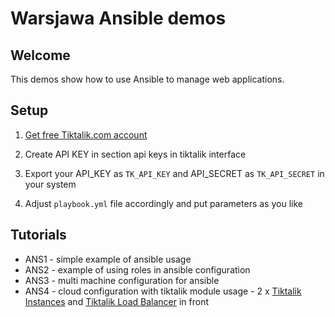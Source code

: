 Warsjawa Ansible demos
================

Welcome
-------

This demos show how to use Ansible to manage web applications.


Setup
-----

1. [Get free Tiktalik.com account](https://tiktalik.com/en/promo?auto=1)

2. Create API KEY in section api keys in tiktalik interface

3. Export your API_KEY as ```TK_API_KEY``` and API_SECRET as ```TK_API_SECRET``` in your system

5. Adjust ```playbook.yml``` file accordingly and put parameters as you like

Tutorials
---------

 * ANS1 - simple example of ansible usage
 * ANS2 - example of using roles in ansible configuration
 * ANS3 - multi machine configuration for ansible
 * ANS4 - cloud configuration with tiktalik module usage - 2 x [Tiktalik Instances](https://tiktalik.com/en/computing) and [Tiktalik Load Balancer](https://tiktalik.com/en/loadbalancer) in front

